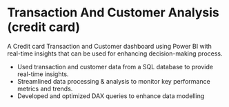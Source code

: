 # Transaction And Customer Analysis (credit card)
A Credit card Transaction and Customer dashboard using Power BI with
real-time insights that can be used for enhancing decision-making process.

- Used transaction and customer data from a SQL database to provide real-time insights.
- Streamlined data processing & analysis to monitor key performance metrics and trends.
- Developed and optimized DAX queries to enhance data modelling
